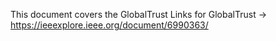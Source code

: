 This document covers the GlobalTrust
Links for GlobalTrust -> https://ieeexplore.ieee.org/document/6990363/

